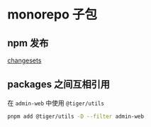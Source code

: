 # monorepo 子包

## npm 发布

[changesets](https://pnpm.io/zh/using-changesets)


## packages 之间互相引用

在 `admin-web` 中使用 `@tiger/utils`

```bash
pnpm add @tiger/utils -D --filter admin-web 
```
